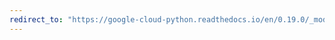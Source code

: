 ```yaml
---
redirect_to: "https://google-cloud-python.readthedocs.io/en/0.19.0/_modules/google/cloud/error_reporting/client.html"
---
```

